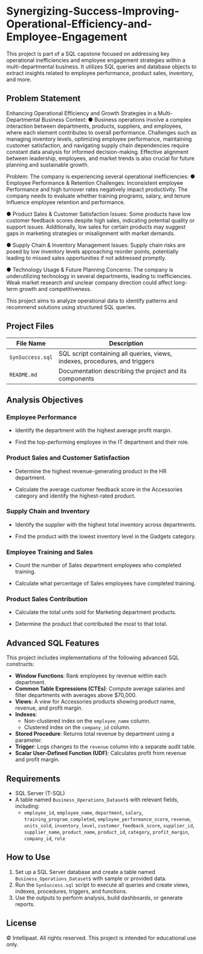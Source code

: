 # Synergizing-Success-Improving-Operational-Efficiency-and-Employee-Engagement

This project is part of a SQL capstone focused on addressing key operational inefficiencies and employee engagement strategies within a multi-departmental business. It utilizes SQL queries and database objects to extract insights related to employee performance, product sales, inventory, and more.

## Problem Statement
Enhancing Operational Efficiency and Growth Strategies in a Multi-Departmental Business
Context:
● Business operations involve a complex interaction between departments,
products, suppliers, and employees, where each element contributes to
overall performance. Challenges such as managing inventory levels,
optimizing employee performance, maintaining customer satisfaction, and
navigating supply chain dependencies require constant data analysis for
informed decision-making. Effective alignment between leadership,
employees, and market trends is also crucial for future planning and
sustainable growth. 


Problem:
The company is experiencing several operational inefficiencies:
● Employee Performance & Retention Challenges: Inconsistent employee
Performance and high turnover rates negatively impact productivity.
The company needs to evaluate whether training programs, salary, and tenure
Influence employee retention and performance.


● Product Sales & Customer Satisfaction Issues: Some products have low
customer feedback scores despite high sales, indicating potential quality or
support issues. Additionally, low sales for certain products may suggest
gaps in marketing strategies or misalignment with market demands.

● Supply Chain & Inventory Management Issues: Supply chain risks are
posed by low inventory levels approaching reorder points, potentially
leading to missed sales opportunities if not addressed promptly.

● Technology Usage & Future Planning Concerns: The company is
underutilizing technology in several departments, leading to inefficiencies.
Weak market research and unclear company direction could affect
long-term growth and competitiveness.


This project aims to analyze operational data to identify patterns and recommend solutions using structured SQL queries.

## Project Files

| File Name         | Description                                                  |
|------------------|--------------------------------------------------------------|
| `SynSuccess.sql`  | SQL script containing all queries, views, indexes, procedures, and triggers |
| `README.md`       | Documentation describing the project and its components      |

## Analysis Objectives

### Employee Performance
- Identify the department with the highest average profit margin.
  
- Find the top-performing employee in the IT department and their role.

### Product Sales and Customer Satisfaction
- Determine the highest revenue-generating product in the HR department.
  
- Calculate the average customer feedback score in the Accessories category and identify the highest-rated product.

### Supply Chain and Inventory
- Identify the supplier with the highest total inventory across departments.
  
- Find the product with the lowest inventory level in the Gadgets category.

### Employee Training and Sales
- Count the number of Sales department employees who completed training.
  
- Calculate what percentage of Sales employees have completed training.

### Product Sales Contribution
- Calculate the total units sold for Marketing department products.
  
- Determine the product that contributed the most to that total.

## Advanced SQL Features

This project includes implementations of the following advanced SQL constructs:

- **Window Functions**: Rank employees by revenue within each department.
- **Common Table Expressions (CTEs)**: Compute average salaries and filter departments with averages above $70,000.
- **Views**: A view for Accessories products showing product name, revenue, and profit margin.
- **Indexes**:
  - Non-clustered index on the `employee_name` column.
  - Clustered index on the `company_id` column.
- **Stored Procedure**: Returns total revenue by department using a parameter.
- **Trigger**: Logs changes to the `revenue` column into a separate audit table.
- **Scalar User-Defined Function (UDF)**: Calculates profit from revenue and profit margin.

## Requirements

- SQL Server (T-SQL)
- A table named `Business_Operations_Dataset$` with relevant fields, including:
  - `employee_id`, `employee_name`, `department`, `salary`, `training_program_completed`, `employee_performance_score`, `revenue`, `units_sold`, `inventory_level`, `customer_feedback_score`, `supplier_id`, `supplier_name`, `product_name`, `product_id`, `category`, `profit_margin`, `company_id`, `role`

## How to Use

1. Set up a SQL Server database and create a table named `Business_Operations_Dataset$` with sample or provided data.
2. Run the `SynSuccess.sql` script to execute all queries and create views, indexes, procedures, triggers, and functions.
3. Use the outputs to perform analysis, build dashboards, or generate reports.


## License

© Intellipaat. All rights reserved. This project is intended for educational use only.
